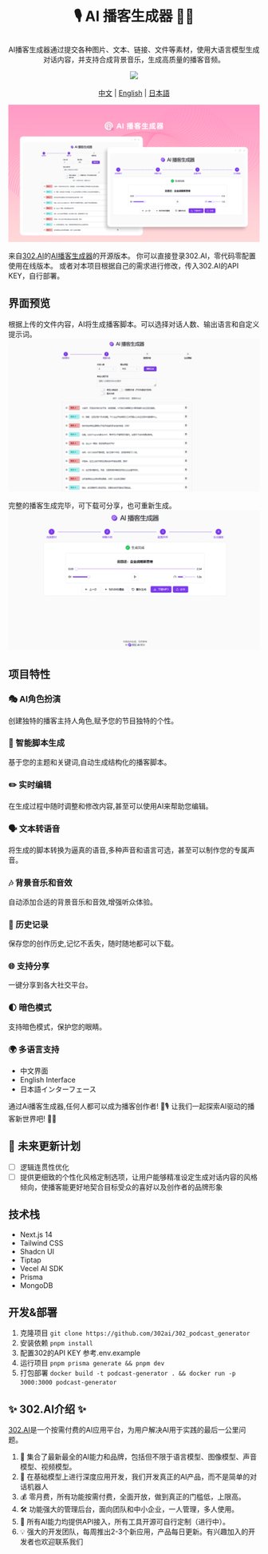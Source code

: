 # <p align="center">🎙️ AI 播客生成器 🚀✨</p>

<p align="center">AI播客生成器通过提交各种图片、文本、链接、文件等素材，使用大语言模型生成对话内容，并支持合成背景音乐，生成高质量的播客音频。</p>

<p align="center"><a href="https://302.ai/tools/podcast/" target="blank"><img src="https://file.302ai.cn/gpt/imgs/github/302_badge.png" /></a></p >

<p align="center"><a href="README_zh.md">中文</a> | <a href="README.md">English</a> | <a href="README_ja.md">日本語</a></p>

![一、选择素材](docs/播客生成器.png)      

来自[302.AI](https://302.ai)的[AI播客生成器](https://302.ai/tools/podcast/)的开源版本。
你可以直接登录302.AI，零代码零配置使用在线版本。
或者对本项目根据自己的需求进行修改，传入302.AI的API KEY，自行部署。

## 界面预览
根据上传的文件内容，AI将生成播客脚本。可以选择对话人数、输出语言和自定义提示词。
![一、选择素材](docs/播客1.jpg)      

完整的播客生成完毕，可下载可分享，也可重新生成。
![一、选择素材](docs/播客2.png)


## 项目特性
### 🎭 AI角色扮演
  创建独特的播客主持人角色,赋予您的节目独特的个性。
### 📝 智能脚本生成
  基于您的主题和关键词,自动生成结构化的播客脚本。
### ✏️ 实时编辑
  在生成过程中随时调整和修改内容,甚至可以使用AI来帮助您编辑。
### 🗣️ 文本转语音
  将生成的脚本转换为逼真的语音,多种声音和语言可选，甚至可以制作您的专属声音。
### 🎶 背景音乐和音效
  自动添加合适的背景音乐和音效,增强听众体验。
### 📜 历史记录
  保存您的创作历史,记忆不丢失，随时随地都可以下载。
### 🌐 支持分享
  一键分享到各大社交平台。
### 🌓 暗色模式
  支持暗色模式，保护您的眼睛。
### 🌍 多语言支持
  - 中文界面
  - English Interface
  - 日本語インターフェース


通过Ai播客生成器,任何人都可以成为播客创作者! 🎉🎙️ 让我们一起探索AI驱动的播客新世界吧! 🌟🚀

## 🚩 未来更新计划
- [ ] 逻辑连贯性优化
- [ ] 提供更细致的个性化风格定制选项，让用户能够精准设定生成对话内容的风格倾向，使播客能更好地契合目标受众的喜好以及创作者的品牌形象
  
## 技术栈
- Next.js 14
- Tailwind CSS
- Shadcn UI
- Tiptap
- Vecel AI SDK
- Prisma
- MongoDB

## 开发&部署
1. 克隆项目 `git clone https://github.com/302ai/302_podcast_generator`
2. 安装依赖 `pnpm install`
3. 配置302的API KEY 参考.env.example
4. 运行项目 `pnpm prisma generate && pnpm dev`
5. 打包部署 `docker build -t podcast-generator . && docker run -p 3000:3000 podcast-generator`


## ✨ 302.AI介绍 ✨
[302.AI](https://302.ai)是一个按需付费的AI应用平台，为用户解决AI用于实践的最后一公里问题。
1. 🧠 集合了最新最全的AI能力和品牌，包括但不限于语言模型、图像模型、声音模型、视频模型。
2. 🚀 在基础模型上进行深度应用开发，我们开发真正的AI产品，而不是简单的对话机器人
3. 💰 零月费，所有功能按需付费，全面开放，做到真正的门槛低，上限高。
4. 🛠 功能强大的管理后台，面向团队和中小企业，一人管理，多人使用。
5. 🔗 所有AI能力均提供API接入，所有工具开源可自行定制（进行中）。
6. 💡 强大的开发团队，每周推出2-3个新应用，产品每日更新。有兴趣加入的开发者也欢迎联系我们

